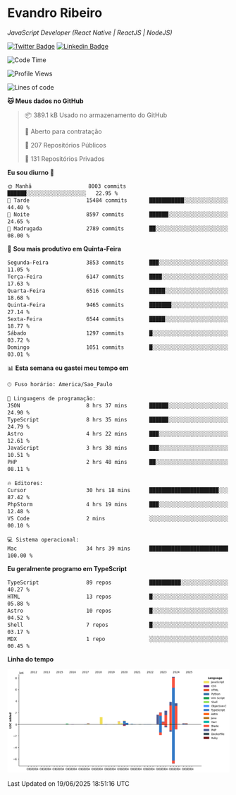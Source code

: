 # Evandro **Ribeiro**

*JavaScript Developer (React Native | ReactJS | NodeJS)*

[![Twitter Badge](https://img.shields.io/badge/-@ribeiroevandro-201B2D?style=flat-square&labelColor=201B2D&logo=twitter&logoColor=white&link=https://twitter.com/ribeiroevandro)](https://twitter.com/ribeiroevandro) 
[![Linkedin Badge](https://img.shields.io/badge/-Evandro%20Ribeiro-201B2D?style=flat-square&logo=Linkedin&logoColor=white&link=https://www.linkedin.com/in/ribeiroevandro)](https://www.linkedin.com/in/ribeiroevandro) 


<!--START_SECTION:waka-->
![Code Time](http://img.shields.io/badge/Code%20Time-4%2C579%20hrs-blue)

![Profile Views](http://img.shields.io/badge/Visualizac%C3%B5es%20do%20perfil-7-blue)

![Lines of code](https://img.shields.io/badge/Desde%20o%20Hello%20World%20eu%20escrevi-25.7%20million%20linhas%20de%20c%C3%B3digo-blue)

**🐱 Meus dados no GitHub** 

> 📦 389.1 kB Usado no armazenamento do GitHub 
 > 
> 💼 Aberto para contratação
 > 
> 📜 207 Repositórios Públicos 
 > 
> 🔑 131 Repositórios Privados 
 > 
**Eu sou diurno 🐤** 

```text
🌞 Manhã                  8003 commits        ██████░░░░░░░░░░░░░░░░░░░   22.95 % 
🌆 Tarde                  15484 commits       ███████████░░░░░░░░░░░░░░   44.40 % 
🌃 Noite                  8597 commits        ██████░░░░░░░░░░░░░░░░░░░   24.65 % 
🌙 Madrugada              2789 commits        ██░░░░░░░░░░░░░░░░░░░░░░░   08.00 % 
```
📅 **Sou mais produtivo em Quinta-Feira** 

```text
Segunda-Feira            3853 commits        ███░░░░░░░░░░░░░░░░░░░░░░   11.05 % 
Terça-Feira              6147 commits        ████░░░░░░░░░░░░░░░░░░░░░   17.63 % 
Quarta-Feira             6516 commits        █████░░░░░░░░░░░░░░░░░░░░   18.68 % 
Quinta-Feira             9465 commits        ███████░░░░░░░░░░░░░░░░░░   27.14 % 
Sexta-Feira              6544 commits        █████░░░░░░░░░░░░░░░░░░░░   18.77 % 
Sábado                   1297 commits        █░░░░░░░░░░░░░░░░░░░░░░░░   03.72 % 
Domingo                  1051 commits        █░░░░░░░░░░░░░░░░░░░░░░░░   03.01 % 
```


📊 **Esta semana eu gastei meu tempo em** 

```text
🕑︎ Fuso horário: America/Sao_Paulo

💬 Linguagens de programação: 
JSON                     8 hrs 37 mins       ██████░░░░░░░░░░░░░░░░░░░   24.90 % 
TypeScript               8 hrs 35 mins       ██████░░░░░░░░░░░░░░░░░░░   24.79 % 
Astro                    4 hrs 22 mins       ███░░░░░░░░░░░░░░░░░░░░░░   12.61 % 
JavaScript               3 hrs 38 mins       ███░░░░░░░░░░░░░░░░░░░░░░   10.51 % 
PHP                      2 hrs 48 mins       ██░░░░░░░░░░░░░░░░░░░░░░░   08.11 % 

🔥 Editores: 
Cursor                   30 hrs 18 mins      ██████████████████████░░░   87.42 % 
PhpStorm                 4 hrs 19 mins       ███░░░░░░░░░░░░░░░░░░░░░░   12.48 % 
VS Code                  2 mins              ░░░░░░░░░░░░░░░░░░░░░░░░░   00.10 % 

💻 Sistema operacional: 
Mac                      34 hrs 39 mins      █████████████████████████   100.00 % 
```

**Eu geralmente programo em TypeScript** 

```text
TypeScript               89 repos            ██████████░░░░░░░░░░░░░░░   40.27 % 
HTML                     13 repos            █░░░░░░░░░░░░░░░░░░░░░░░░   05.88 % 
Astro                    10 repos            █░░░░░░░░░░░░░░░░░░░░░░░░   04.52 % 
Shell                    7 repos             █░░░░░░░░░░░░░░░░░░░░░░░░   03.17 % 
MDX                      1 repo              ░░░░░░░░░░░░░░░░░░░░░░░░░   00.45 % 
```



**Linha do tempo**

![Lines of Code chart](https://raw.githubusercontent.com/ribeiroevandro/ribeiroevandro/main/assets/bar_graph.png)


 Last Updated on 19/06/2025 18:51:16 UTC
<!--END_SECTION:waka-->
